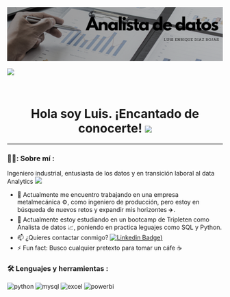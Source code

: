 
<div id="header" align="center">
  <img decoding="async" src="https://github.com/Prihor95/Prihor95/blob/4a076c42484a5c78145ceb760d4a5cc74faffbaa/Data_analyst_Luis.png" width="800"/>

</div>

[![](https://img.shields.io/badge/LinkedIn-0077B5?style=for-the-badge&logo=linkedin&logoColor=white)](https://www.linkedin.com/in/luis-enrique-diaz-rojas-905604163/)


<div id="badges" align="center">

<img decoding="async" src="https://visitor-badge-reloaded.herokuapp.com/badge?page_id=Prihor95.Prihor95&color=00cf00" alt=""/>

<h1>
  Hola soy Luis. ¡Encantado de conocerte!
  <img decoding="async" src="https://media.giphy.com/media/hvRJCLFzcasrR4ia7z/giphy.gif" width="30px"/>
</h1>


---
 <div id="header" align="left">

### 👨‍💻: Sobre mí :
Ingeniero industrial, entusiasta de los datos y en transición laboral al data Analytics  <img decoding="async" src="https://media.giphy.com/media/v1.Y2lkPTc5MGI3NjExbXE2bzY2Z3d1OHR1ZXFlaTMzN2h0d2E1YjMzaGYyaGsxZjVqZzd2YiZlcD12MV9pbnRlcm5hbF9naWZfYnlfaWQmY3Q9Zw/VHI6svvhu5xuqzyAoM/giphy.gif" width="30">

- 🔭 Actualmente me encuentro trabajando en una empresa metalmecánica ⚙️, como ingeniero de producción, pero estoy en búsqueda de nuevos retos y expandir mis horizontes ✈️.
- 🌱 Actualmente estoy estudiando en un bootcamp de Tripleten como Analista de datos 📈, poniendo en practica leguajes como SQL y Python.
- 📫 ¿Quieres contactar conmigo? [![Linkedin Badge](https://img.shields.io/badge/LinkedIn-0077B5?style=for-the-badge&logo=linkedin&logoColor=white))](www.linkedin.com/in/luis-enrique-diaz-rojas-905604163)
- ⚡ Fun fact: Busco cualquier pretexto para tomar un cáfe ☕
 

### :hammer_and_wrench: Lenguajes y herramientas :

<div id="header" align="left">
    <img decoding="async" src="https://img.shields.io/badge/Python-3776AB?style=for-the-badge&logo=python&logoColor=white" alt="python"/>
  </a>
    <img decoding="async" src="https://img.shields.io/badge/MySQL-6DB33F?style=for-the-badge&logo=mysql&logoColor=white" alt="mysql"/>
  </a>
 <img decoding="async" src="https://img.shields.io/badge/Microsoft_Excel-217346?style=for-the-badge&logo=microsoft-excel&logoColor=white" alt="excel"/>
  </a>
 <img decoding="async" src="https://img.shields.io/badge/Power_BI-FFBE00?style=for-the-badge&logo=Power-BI&logoColor=white" alt="powerbi"/>
  </a>

</div>
